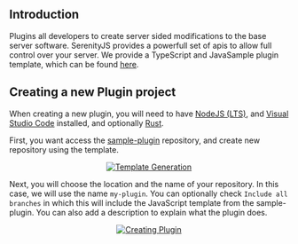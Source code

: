 ## Introduction
Plugins all developers to create server sided modifications to the base server software. SerenityJS provides a powerfull set of apis to allow full control over your server. We provide a TypeScript and JavaSample plugin template, which can be found [here](https://github.com/SerenityJS/sample-plugin).

## Creating a new Plugin project
When creating a new plugin, you will need to have [NodeJS (LTS)](https://nodejs.org/en/), and [Visual Studio Code](https://code.visualstudio.com/) installed, and optionally [Rust](https://www.rust-lang.org/).

First, you want access the [sample-plugin](https://github.com/SerenityJS/sample-plugin) repository, and create new repository using the template.
<br/>
<p align="center">
  <a href="https://github.com/SerenityJS/serenity">
    <img src="https://github.com/SerenityJS/serenity/blob/main/packages/plugins/public/template-generation.png?raw=true" alt="Template Generation" />
  </a>
</p>

Next, you will choose the location and the name of your repository. In this case, we will use the name `my-plugin`. You can optionally check `Include all branches` in which this will include the JavaScript template from the sample-plugin. You can also add a description to explain what the plugin does.
<br/>
<p align="center">
  <a href="https://github.com/SerenityJS/serenity">
    <img src="https://github.com/SerenityJS/serenity/blob/main/packages/plugins/public/creating-plugin.png?raw=true" alt="Creating Plugin" />
  </a>
</p>